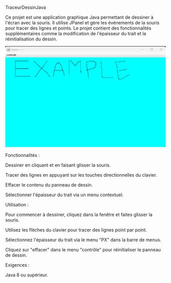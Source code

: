 TraceurDessinJava

Ce projet est une application graphique Java permettant de dessiner à l'écran avec la souris. Il utilise JPanel et gère les événements de la souris pour tracer des lignes et points. Le projet contient des fonctionnalités supplémentaires comme la modification de l'épaisseur du trait et la réinitialisation du dessin.

![Exemple de dessin](images/Dessin.png)

Fonctionnalités :

  Dessiner en cliquant et en faisant glisser la souris.
  
  Tracer des lignes en appuyant sur les touches directionnelles du clavier.
  
  Effacer le contenu du panneau de dessin.
  
  Sélectionner l'épaisseur du trait via un menu contextuel.
  
Utilisation :

  Pour commencer à dessiner, cliquez dans la fenêtre et faites glisser la souris.
  
  Utilisez les flèches du clavier pour tracer des lignes point par point.
  
  Sélectionnez l'épaisseur du trait via le menu "PX" dans la barre de menus.
  
  Cliquez sur "effacer" dans le menu "contrôle" pour réinitialiser le panneau de dessin.
  
Exigences :

  Java 8 ou supérieur.
